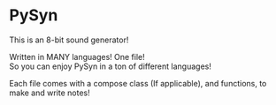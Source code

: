 # PySyn

This is an 8-bit sound generator!

Written in MANY languages! One file!<br>
So you can enjoy PySyn in a ton of different languages!

Each file comes with a compose class (If applicable), and functions, to make and write notes!